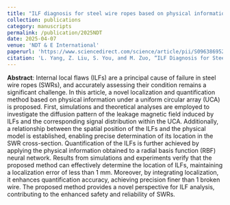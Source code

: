 ```yaml
---
title: "ILF diagnosis for steel wire ropes based on physical information under uniform circular array"
collection: publications
category: manuscripts
permalink: /publication/2025NDT
date: 2025-04-07
venue: 'NDT & E International'
paperurl: 'https://www.sciencedirect.com/science/article/pii/S0963869525000842'
citation: 'L. Yang, Z. Liu, S. You, and M. Zuo, “ILF Diagnosis for Steel Wire Ropes Based on Physical Information under Uniform Circular Array,” NDT & E International, vol. 155, p. 103403, Apr. 2025, doi: https://doi.org/10.1016/j.ndteint.2025.103403.'
---
```

**Abstract**: Internal local flaws (ILFs) are a principal cause of failure in steel wire ropes (SWRs), and accurately assessing their condition remains a significant challenge. In this article, a novel localization and quantification method based on physical information under a uniform circular array (UCA) is proposed. First, simulations and theoretical analyses are employed to investigate the diffusion pattern of the leakage magnetic field induced by ILFs and the corresponding signal distribution within the UCA. Additionally, a relationship between the spatial position of the ILFs and the physical model is established, enabling precise determination of its location in the SWR cross-section. Quantification of the ILFs is further achieved by applying the physical information obtained to a radial basis function (RBF) neural network. Results from simulations and experiments verify that the proposed method can effectively determine the location of ILFs, maintaining a localization error of less than 1 mm. Moreover, by integrating localization, it enhances quantification accuracy, achieving precision finer than 1 broken wire. The proposed method provides a novel perspective for ILF analysis, contributing to the enhanced safety and reliability of SWRs.
